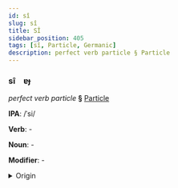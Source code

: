 ```yaml
---
id: sî
slug: sî
title: SÎ
sidebar_position: 405
tags: [sî, Particle, Germanic]
description: perfect verb particle § Particle
---
```


### sî&emsp;<span kind="abugida">ɐɟ</span>

*perfect verb particle* **§** [Particle](../../tags/Particle)

**IPA**: /ˈsi/

**Verb**: -

**Noun**: -

**Modifier**: -

<details>
    <summary>Origin</summary>
    German, Alemannic sii /siː/<br/>
    <em>Germanic Language Family</em>
</details>
